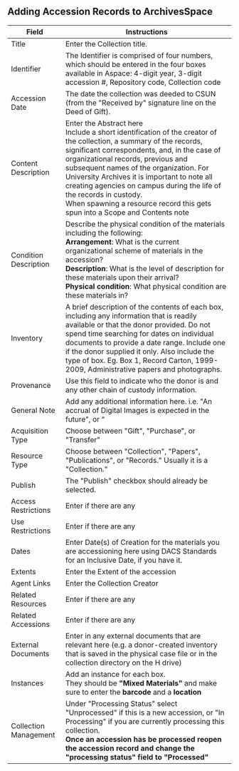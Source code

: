## Adding Accession Records to ArchivesSpace

| Field       | Instructions |
| ----------- | ----------- |
| Title      | Enter the Collection title.       |
| Identifier   | The Identifier is comprised of four numbers, which should be entered in the four boxes available in Aspace: 4-digit year, 3-digit accession #, Repository code, Collection code     |
| Accession Date | The date the collection was deeded to CSUN (from the "Received by" signature line on the Deed of Gift). |
| Content Description | Enter the Abstract here <br> Include a short identification of the creator of the collection, a summary of the records, significant correspondents, and, in the case of organizational records, previous and subsequent names of the organization. For University Archives it is important to note all creating agencies on campus during the life of the records in custody. <br> When spawning a resource record this gets spun into a Scope and Contents note |
| Condition Description | Describe the physical condition of the materials including the following: <br> **Arrangement**: What is the current organizational scheme of materials in the accession? <br> **Description**: What is the level of description for these materials upon their arrival? <br> **Physical condition**: What physical condition are these materials in? |
| Inventory | A brief description of the contents of each box, including any information that is readily available or that the donor provided. Do not spend time searching for dates on individual documents to provide a date range. Include one if the donor supplied it only. Also include the type of box. Eg. Box 1, Record Carton, 1999-2009, Administrative papers and photographs. |
| Provenance | Use this field to indicate who the donor is and any other chain of custody information. |
| General Note | Add any additional information here. i.e. "An accrual of Digital Images is expected in the future", or “ |
| Acquisition Type | Choose between "Gift", "Purchase", or "Transfer" |
| Resource Type | Choose between "Collection", "Papers", "Publications", or "Records." Usually it is a "Collection." |
| Publish | The "Publish" checkbox should already be selected. |
| Access Restrictions | Enter if there are any |
| Use Restrictions | Enter if there are any |
| Dates | Enter Date(s) of Creation for the materials you are accessioning here using DACS Standards for an Inclusive Date, if you have it. |
| Extents | Enter the Extent of the accession |
| Agent Links | Enter the Collection Creator |
| Related Resources | Enter if there are any |
| Related Accessions | Enter if there are any |
| External Documents | Enter in any external documents that are relevant here (e.g. a donor-created inventory that is saved in the physical case file or in the collection directory on the H drive) |
| Instances | Add an instance for each box. <br> They should be **"Mixed Materials"** and make sure to enter the **barcode** and a **location** |
| Collection Management | Under "Processing Status" select "Unprocessed" if this is a new accession, or  "In Processing" if you are currently processing this collection. <br> **Once an accession has be processed reopen the accession record and change the "processing status" field to "Processed"** |
